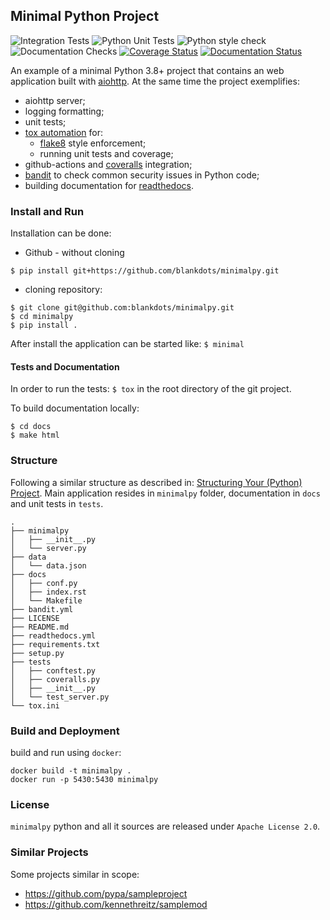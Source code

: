 ## Minimal Python Project

![Integration Tests](https://github.com/blankdots/minimalpy/workflows/Integration%20Tests/badge.svg)
![Python Unit Tests](https://github.com/blankdots/minimalpy/workflows/Python%20Unit%20Tests/badge.svg)
![Python style check](https://github.com/blankdots/minimalpy/workflows/Python%20style%20check/badge.svg)
![Documentation Checks](https://github.com/blankdots/minimalpy/workflows/Documentation%20Checks/badge.svg)
[![Coverage Status](https://coveralls.io/repos/github/blankdots/minimalpy/badge.svg?branch=HEAD)](https://coveralls.io/github/blankdots/minimalpy?branch=HEAD)
[![Documentation Status](https://readthedocs.org/projects/minimalpy/badge/?version=latest)](https://minimalpy.readthedocs.io/en/latest/?badge=latest)

An example of a minimal Python 3.8+ project that contains an web application built with [aiohttp](http://aiohttp.readthedocs.io/).
At the same time the project exemplifies:
* aiohttp server;
* logging formatting;
* unit tests;
* [tox automation](https://tox.readthedocs.io) for:
  * [flake8](http://flake8.pycqa.org/en/latest/) style enforcement;
  * running unit tests and coverage;
* github-actions and [coveralls](https://coveralls.io/github/blankdots/minimalpy) integration;
* [bandit](https://bandit.readthedocs.io) to check common security issues in Python code;
* building documentation for [readthedocs](https://minimalpy.readthedocs.io).

### Install and Run

Installation can be done:
* Github - without cloning
```
$ pip install git+https://github.com/blankdots/minimalpy.git
```
* cloning repository:
```
$ git clone git@github.com:blankdots/minimalpy.git
$ cd minimalpy
$ pip install .
```

After install the application can be started like: `$ minimal`

#### Tests and Documentation

In order to run the tests: `$ tox` in the root directory of the git project.

To build documentation locally:
```
$ cd docs
$ make html
```

###  Structure

Following a similar structure as described in: [Structuring Your (Python) Project](https://docs.python-guide.org/writing/structure/).
Main application resides in `minimalpy` folder, documentation in `docs` and unit tests in `tests`.

```
.
├── minimalpy
│   ├── __init__.py
│   └── server.py
├── data
│   └── data.json
├── docs
│   ├── conf.py
│   ├── index.rst
│   └── Makefile
├── bandit.yml
├── LICENSE
├── README.md
├── readthedocs.yml
├── requirements.txt
├── setup.py
├── tests
│   ├── conftest.py
│   ├── coveralls.py
│   ├── __init__.py
│   └── test_server.py
└── tox.ini
```

### Build and Deployment

build and run using `docker`:
```
docker build -t minimalpy .
docker run -p 5430:5430 minimalpy
```

### License

`minimalpy` python and all it sources are released under `Apache License 2.0`.


### Similar Projects

Some projects similar in scope:

* https://github.com/pypa/sampleproject
* https://github.com/kennethreitz/samplemod
